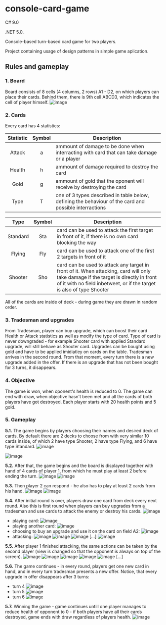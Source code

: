 # console-card-game
C# 9.0

.NET 5.0.

Console-based turn-based card game for two players.

Project containing usage of design patterns in simple game aplication.

## Rules and gameplay

### 1. Board
Board consists of 8 cells (4 columns, 2 rows) A1 - D2, on which players can place their cards. Behind them, there is 9th cell ABCD3, which indicates the cell of player himself.
![image](https://github.com/user-attachments/assets/45576efa-c2e6-42f5-904b-3170308bde47)

### 2. Cards
Every card has 4 statistics:

| Statistic   | Symbol | Description |
| :---------: | :----: | ----------- |
| Attack      | a      | ammount of damage to be done when interracting with card that can take damage or a player |
| Health | h | ammount of damage required to destroy the card |
| Gold | g | ammount of gold that the oponent will receive by destroying the card |
| Type | T | one of 3 types described in table below, defining the behaviour of the card and possible interractions |

| Type  | Symbol | Description |
| :---------: | :----: | ----------- |
| Standard | Sta | card can be used to attack the first target in front of it, if there is no own card blocking the way |
| Flying | Fly | card can be used to attack one of the first 2 targets in front of it |
| Shooter | Sho | card can be used to attack any target in front of it. When attacking, card will only take damage if the target is directly in front of it with no field inbetweet, or if the target is also of type Shooter |

All of the cards are inside of deck - during game they are drawn in random order.

### 3. Tradesman and upgrades
From Tradesman, player can buy upgrade, which can boost their card Health or Attack statistics as well as modify the type of card. Type of card is never downgraded - for example Shooter card with applied Standard upgrade, will still behave as Shooter card. Upgrades can be bought using gold and have to be applied imidiatley on cards on the table.
Tradesman arrives in the second round. From that moment, every turn there is a new upgrade added in the offer. If there is an upgrade that has not been bought for 3 turns, it disappears.

### 4. Objective
The game is won, when oponent's health is reduced to 0. The game can end with draw, when objective hasn't been met and all the cards of both players have got destroyed. Each player starts with 20 health points and 5 gold.

### 5. Gameplay
**5.1.**  The game begins by players choosing their names and desired deck of cards. By default there are 2 decks to choose from with very similar 10 cards inside, of which 2 have type Shooter, 2 have type Flying, and 6 have type Standard.
![image](https://github.com/user-attachments/assets/ee22f93b-8998-45b9-a34a-effb21c369b7)

![image](https://github.com/user-attachments/assets/ee28874a-f981-4107-a96f-df6a178b931a)

**5.2.**  After that, the game begins and the board is displayed together with hand of 4 cards of player 1, from which he must play at least 2 before ending the turn.
![image](https://github.com/user-attachments/assets/889d5515-914c-465e-9570-e8a33f86a9bc)
![image](https://github.com/user-attachments/assets/ad168dbb-b9c0-497d-9915-8f591ef433b2)

**5.3.**  Then player 2 can respond - he also has to play at least 2 cards from his hand.
![image](https://github.com/user-attachments/assets/9ca30990-6861-4380-92ba-c0cc59a72029)
![image](https://github.com/user-attachments/assets/f0bcfde0-95d7-4e8e-af24-6febe525f4fc)

**5.4.**  After initial round is over, players draw one card from deck every next round. Also this is first round when players can buy upgrades from a tradesman and use cards to attack the enemy or destroy his cards.
![image](https://github.com/user-attachments/assets/86f01069-5d41-4aa2-a59a-acb154fa70ec)
- playing card:
![image](https://github.com/user-attachments/assets/240b2d5b-f8c0-4b7b-ade0-85169b8f770e)
- playing another card:
![image](https://github.com/user-attachments/assets/dd75c8c1-8f79-413e-b898-351adf4f175d)
- choosing to buy an upgrade and use it on the card on field A2:
![image](https://github.com/user-attachments/assets/e5debef4-91a5-47b2-9ffb-959927f50aa8)
- attacking:
![image](https://github.com/user-attachments/assets/b5db5903-a60a-4c8e-b52e-8a0170bc6bcc)
![image](https://github.com/user-attachments/assets/d2ee0d2c-d18a-428f-966f-f87bfd3e10af)
![image](https://github.com/user-attachments/assets/f20525b0-f013-4e79-9b34-50e97f7a6c8f)
[...]
![image](https://github.com/user-attachments/assets/70dda019-fec3-411f-b6f6-f341a265267e)

**5.5.**  After player 1 finished attacking, the same actions can be taken by the second player (view is changed so that the opponent is always on top of the screen).
![image](https://github.com/user-attachments/assets/b0435b08-d96e-4273-98bd-00d438e1af19)
![image](https://github.com/user-attachments/assets/fe0ff254-6612-4276-982d-2af4272b36df)
![image](https://github.com/user-attachments/assets/4188b775-3904-4af2-8265-9db14f0cfd3d)
![image](https://github.com/user-attachments/assets/438968f5-9484-4907-8355-e5a0449cd1c0)
![image](https://github.com/user-attachments/assets/7615b09e-5f4a-44fe-896a-12e6d08a5c2c)
[...]

**5.6.** The game continues - in every round, players get one new card in hand, and in every turn tradesman presents a new offer. 
Notice, that every upgrade in offer disappears after 3 turns:
- turn 4
![image](https://github.com/user-attachments/assets/a12ceaa1-2e72-47dd-ad84-e4aa01128f0e)
- turn 5
![image](https://github.com/user-attachments/assets/9bb57d49-24a2-4ce8-b887-b11f93527178)
- turn 6
![image](https://github.com/user-attachments/assets/3ffa9513-1161-493e-83d6-5ffdd9b6a958)

**5.7.**  Winning the game - game continues untill one player manages to reduce health of opponent to 0 - if both players have all their cards destroyed, game ends with draw regardless of players health.
![image](https://github.com/user-attachments/assets/d69e714c-817c-4c45-9d0b-1ff1f9694bd4)














